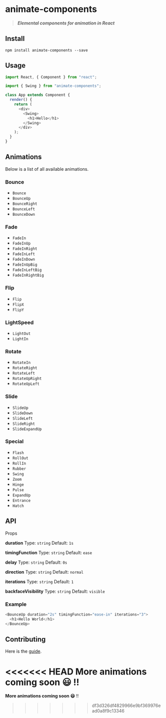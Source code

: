 # animate-components

> ***Elemental components for animation in React***

## Install
```
npm install animate-components --save
```

## Usage
```javascript
import React, { Component } from "react";

import { Swing } from "animate-components";

class App extends Component {
  render() {
    return (
      <div>
        <Swing>
          <h1>Hello</h1>
        </Swing>
      </div>
    );
  }
}
```

## Animations
Below is a list of all available animations.

### Bounce
* `Bounce`
* `BounceUp`
* `BounceRight`
* `BounceLeft`
* `BounceDown`

### Fade
* `FadeIn`
* `FadeInUp`
* `FadeInRight`
* `FadeInLeft`
* `FadeInDown`
* `FadeInUpBig`
* `FadeInLeftBig`
* `FadeInRightBig`

### Flip
* `Flip`
* `FlipX`
* `FlipY`

### LightSpeed
* `LightOut`
* `LightIn`

### Rotate
* `RotateIn`
* `RotateRight`
* `RotateLeft`
* `RotateUpRight`
* `RotateUpLeft`

### Slide
* `SlideUp`
* `SlideDown`
* `SlideLeft`
* `SlideRight`
* `SlideExpandUp`

### Special
* `Flash`
* `RollOut`
* `RollIn`
* `Rubber`
* `Swing`
* `Zoom`
* `Hinge`
* `Pulse`
* `ExpandUp`
* `Entrance`
* `Hatch`

## API

Props

**duration**
Type: `string`
Default: `1s`

**timingFunction**
Type: `string`
Default: `ease`

**delay**
Type: `string`
Default: `0s`

**direction**
Type: `string`
Default: `normal`

**iterations**
Type: `string`
Default: `1`

**backfaceVisibility**
Type: `string`
Default: `visible`

### Example
```javascript
<BounceUp duration="2s" timingFunction="ease-in" iterations="3">
  <h1>Hello World</h1>
</BounceUp>
```

## Contributing
Here is the [guide]().
<br/>

<<<<<<< HEAD
**More animations coming soon 😃** !!
=======
**More animations coming soon 😃** !!
>>>>>>> df3d326df4829966e9bf369976ead0a8f9c13346
